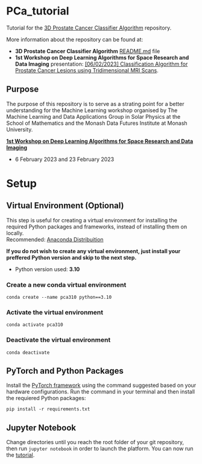 # PCa_tutorial
Tutorial for the [3D Prostate Cancer Classifier Algorithm](https://github.com/pereaanamaria/prostate_cancer_classifier) repository.

More information about the repository can be found at:
- **3D Prostate Cancer Classifier Algorithm** [README.md](https://github.com/pereaanamaria/prostate_cancer_classifier#readme) file
- **1st Workshop on Deep Learning Algorithms for Space Research and Data Imaging** presentation: [[06/02/2023] Classification Algorithm for Prostate Cancer Lesions using Tridimensional MRI Scans](https://www.youtube.com/watch?v=kJOXOUf10iU).

## Purpose
The purpose of this repository is to serve as a strating point for a better understanding for the Machine Learning workshop organised by The Machine Learning and Data Applications Group in Solar Physics at the School of Mathematics and the Monash Data Futures Institute at Monash University.

**[1st Workshop on Deep Learning Algorithms for Space Research and Data Imaging](https://www.monash.edu/science/schools/school-of-mathematics/events/dl4sr)**
- 6 February 2023 and 23 February 2023

# Setup

## Virtual Environment (Optional)
This step is useful for creating a virtual environment for installing the required Python packages and frameworks, instead of installing them on locally. <br>
Recommended: [Anaconda Distribuition](https://www.anaconda.com/products/distribution)

**If you do not wish to create any virtual environment, just install your preffered Python version and skip to the next step.**
- Python version used: **3.10**

### Create a new conda virtual environment
````
conda create --name pca310 python==3.10
````

### Activate the virtual environment
````
conda activate pca310
````

### Deactivate the virtual environment
````
conda deactivate
````

## PyTorch and Python Packages
Install the [PyTorch framework](https://pytorch.org/) using the command suggested based on your hardware configurations. 
Run the command in your terminal and then install the requiered Python packages:
````
pip install -r requirements.txt
````

## Jupyter Notebook
Change directories until you reach the root folder of your git repository, then run ````jupyter notebook```` in order to launch the platform. You can now run the [tutorial](Classification_Algorithm_PCa.ipynb).

